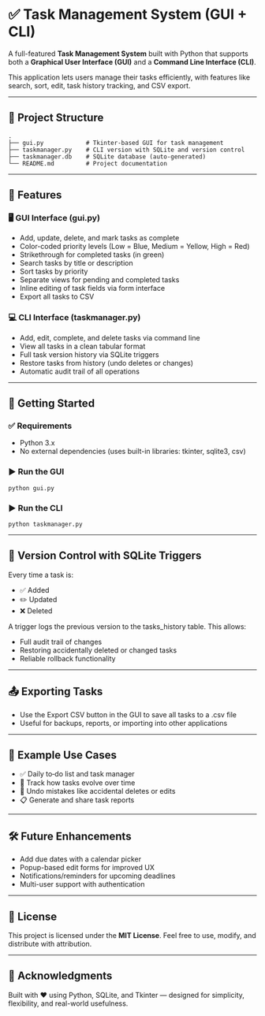 # ✅ Task Management System (GUI + CLI)

A full-featured **Task Management System** built with Python that supports both a **Graphical User Interface (GUI)** and a **Command Line Interface (CLI)**.

This application lets users manage their tasks efficiently, with features like search, sort, edit, task history tracking, and CSV export.

---

## 📁 Project Structure

```
.
├── gui.py            # Tkinter-based GUI for task management
├── taskmanager.py    # CLI version with SQLite and version control
├── taskmanager.db    # SQLite database (auto-generated)
└── README.md         # Project documentation
```

---

## 🎯 Features

### 🖥 GUI Interface (gui.py)

- Add, update, delete, and mark tasks as complete
- Color-coded priority levels (Low = Blue, Medium = Yellow, High = Red)
- Strikethrough for completed tasks (in green)
- Search tasks by title or description
- Sort tasks by priority
- Separate views for pending and completed tasks
- Inline editing of task fields via form interface
- Export all tasks to CSV

### 💻 CLI Interface (taskmanager.py)

- Add, edit, complete, and delete tasks via command line
- View all tasks in a clean tabular format
- Full task version history via SQLite triggers
- Restore tasks from history (undo deletes or changes)
- Automatic audit trail of all operations

---

## 🚀 Getting Started

### ✅ Requirements

- Python 3.x
- No external dependencies (uses built-in libraries: tkinter, sqlite3, csv)

### ▶️ Run the GUI

```
python gui.py
```

### ▶️ Run the CLI

```
python taskmanager.py
```

---

## 🔄 Version Control with SQLite Triggers

Every time a task is:

- ✅ Added
- ✏️ Updated
- ❌ Deleted

A trigger logs the previous version to the tasks\_history table. This allows:

- Full audit trail of changes
- Restoring accidentally deleted or changed tasks
- Reliable rollback functionality

---

## 📤 Exporting Tasks

- Use the Export CSV button in the GUI to save all tasks to a .csv file
- Useful for backups, reports, or importing into other applications

---

## 📌 Example Use Cases

- ✅ Daily to‑do list and task manager
- 🧪 Track how tasks evolve over time
- 🔄 Undo mistakes like accidental deletes or edits
- 📋 Generate and share task reports

---

## 🛠️ Future Enhancements

- Add due dates with a calendar picker
- Popup-based edit forms for improved UX
- Notifications/reminders for upcoming deadlines
- Multi-user support with authentication

---

## 📜 License

This project is licensed under the **MIT License**. Feel free to use, modify, and distribute with attribution.

---

## 🙌 Acknowledgments

Built with ❤️ using Python, SQLite, and Tkinter — designed for simplicity, flexibility, and real-world usefulness.

